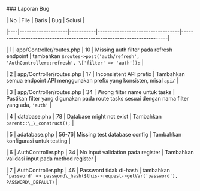 \### Laporan Bug



| No | File               | Baris     | Bug                             | Solusi                                                                 |

|----|--------------------|-----------|----------------------------------|------------------------------------------------------------------------|

| 1  | app/Controller/routes.php | 10  | Missing auth filter pada refresh endpoint | tambahkan `$routes->post('auth/refresh', 'AuthController::refresh', \['filter' => 'auth']);` |

| 2  | app/Controller/routes.php | 17  | Inconsistent API prefix         | Tambahkan semua endpoint API menggunakan prefix yang konsisten, misal `api/` |

| 3  | app/Controller/routes.php | 34  | Wrong filter name untuk tasks   | Pastikan filter yang digunakan pada route tasks sesuai dengan nama filter yang ada, `'auth'` |

| 4  | database.php              | 78  | Database might not exist        | Tambahkan `parent::\_\_construct();` |

| 5  | adatabase.php             | 56-76| Missing test database config    | Tambahkan konfigurasi untuk testing |

| 6  | AuthController.php        | 34  | No input validation pada register | Tambahkan validasi input pada method register |

| 7  | AuthController.php        | 46  | Password tidak di-hash          | tambahkan `'password' => password\_hash($this->request->getVar('password'), PASSWORD\_DEFAULT)` |



